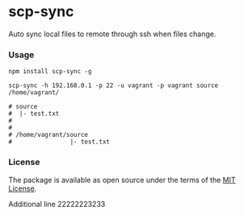 # scp-sync

Auto sync local files to remote through ssh when files change.

### Usage

```
npm install scp-sync -g

scp-sync -h 192.168.0.1 -p 22 -u vagrant -p vagrant source /home/vagrant/

# source
#  |- test.txt
#
#
# /home/vagrant/source
#                |- test.txt
```

### License

The package is available as open source under the terms of the [MIT License](http://opensource.org/licenses/MIT).

Additional line 22222223233
